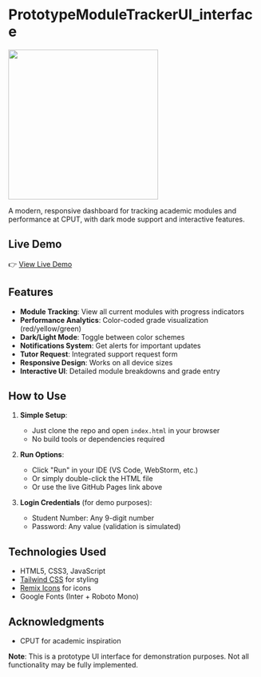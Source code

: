 # PrototypeModuleTrackerUI_interface

<img src="https://github.com/user-attachments/assets/7a4c9496-2bc2-4cf9-a799-2030db75b072" width="300" height="auto">

A modern, responsive dashboard for tracking academic modules and performance at CPUT, with dark mode support and interactive features.

## Live Demo

👉 [View Live Demo](https://njanyanajayteexaba.github.io/PrototypeModuleTrackerUI_interface/)

## Features

- **Module Tracking**: View all current modules with progress indicators
- **Performance Analytics**: Color-coded grade visualization (red/yellow/green)
- **Dark/Light Mode**: Toggle between color schemes
- **Notifications System**: Get alerts for important updates
- **Tutor Request**: Integrated support request form
- **Responsive Design**: Works on all device sizes
- **Interactive UI**: Detailed module breakdowns and grade entry

## How to Use

1. **Simple Setup**:
   - Just clone the repo and open `index.html` in your browser
   - No build tools or dependencies required

2. **Run Options**:
   - Click "Run" in your IDE (VS Code, WebStorm, etc.)
   - Or simply double-click the HTML file
   - Or use the live GitHub Pages link above

3. **Login Credentials** (for demo purposes):
   - Student Number: Any 9-digit number
   - Password: Any value (validation is simulated)

## Technologies Used

- HTML5, CSS3, JavaScript
- [Tailwind CSS](https://tailwindcss.com/) for styling
- [Remix Icons](https://remixicon.com/) for icons
- Google Fonts (Inter + Roboto Mono)

## Acknowledgments

- CPUT for academic inspiration

**Note**: This is a prototype UI interface for demonstration purposes. Not all functionality may be fully implemented.
